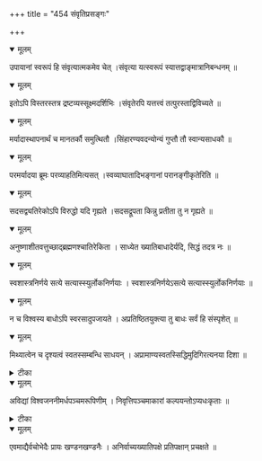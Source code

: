 +++
title = "454 संवृतिप्रसङ्गः"

+++


<details open><summary>मूलम्</summary>

उपायानां स्वरूपं हि संवृत्यात्मकमेव चेत् ।संवृत्या यत्स्वरूपं स्यात्तद्वाङ्मात्रानिबन्धनम् ॥
</details>



<details open><summary>मूलम्</summary>

इतोऽपि विस्तरस्तत्र द्रष्टव्यस्सूक्ष्मदर्शिभिः ।संवृतेरपि यत्तत्त्वं तत्पुरस्ताद्विविच्यते ॥
</details>



<details open><summary>मूलम्</summary>

मर्यादास्थापनार्थं च मानतर्कौ समुत्थितौ ।सिंहारण्यवदन्योन्यं गुप्तौ तौ स्वान्यसाधकौ ॥
</details>



<details open><summary>मूलम्</summary>

परमर्यादया ब्रूमः परव्याहतिमित्यसत् ।स्वव्याघातादिभङ्गानां परानङ्गीकृतेरिति ॥
</details>



<details open><summary>मूलम्</summary>

सदसद्व्यतिरेकोऽपि विरुद्धो यदि गृह्यते ।सदसद्रूपता किन्नु प्रतीता तु न गृह्यते ॥
</details>



<details open><summary>मूलम्</summary>

अनुष्णाशीतवत्तुच्छाद्ब्रह्मणश्चातिरेकिता । साध्येत ख्यातिबाधादेर्यदि, सिद्धं तदत्र नः ॥
</details>



<details open><summary>मूलम्</summary>

स्वशास्त्रनिर्णये सत्ये सत्यास्स्युर्लोकनिर्णयाः । स्वशास्त्रनिर्णयेऽसत्ये सत्यास्स्युर्लोकनिर्णयाः ॥
</details>



<details open><summary>मूलम्</summary>

न च विश्वस्य बाधोऽपि स्वरसादुपजायते । अप्रतिष्ठितयुक्त्या तु बाधः सर्वं हि संस्पृशेत् ॥
</details>



<details open><summary>मूलम्</summary>

मिथ्यात्वेन च दृश्यत्वं स्वतस्सम्बन्धि साधयन् । अप्रामाण्यस्वतस्सिद्धिमुदिगिरत्यनया दिशा ॥
</details>



<details><summary>टीका</summary>

स. सि.[3-50]
</details>



<details open><summary>मूलम्</summary>

अविद्यां विश्वजननीमर्धपञ्चमरूपिणीम् । निवृत्तिपञ्चमाकारां कल्पयन्तोऽप्यधःकृताः ॥
</details>



<details><summary>टीका</summary>

स. सि.[4-18]
</details>



<details open><summary>मूलम्</summary>

एवमाद्यैर्वचोभेदैः प्रायः खण्डनखण्डनैः । अनिर्वाच्यख्यातिपक्षे प्रतिपक्षान् प्रचक्षते ॥
</details>


